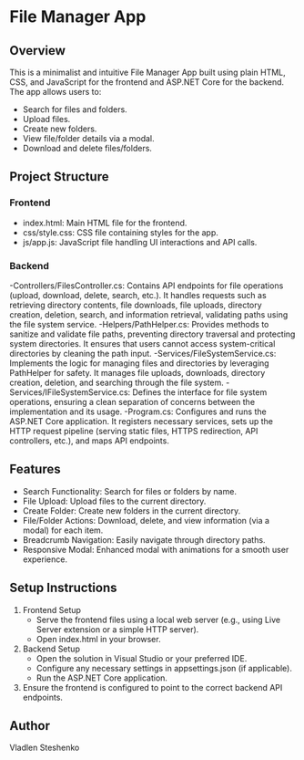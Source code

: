 # File Manager App

## Overview
This is a minimalist and intuitive File Manager App built using plain HTML, CSS, and JavaScript for the frontend and ASP.NET Core for the backend. The app allows users to:
- Search for files and folders.
- Upload files.
- Create new folders.
- View file/folder details via a modal.
- Download and delete files/folders.

## Project Structure

### Frontend
- index.html: Main HTML file for the frontend.
- css/style.css: CSS file containing styles for the app.
- js/app.js: JavaScript file handling UI interactions and API calls.

### Backend
-Controllers/FilesController.cs:
Contains API endpoints for file operations (upload, download, delete, search, etc.). It handles requests such as retrieving directory contents, file downloads, file uploads, directory creation, deletion, search, and information retrieval, validating paths using the file system service.
-Helpers/PathHelper.cs:
Provides methods to sanitize and validate file paths, preventing directory traversal and protecting system directories. It ensures that users cannot access system-critical directories by cleaning the path input.
-Services/FileSystemService.cs:
Implements the logic for managing files and directories by leveraging PathHelper for safety. It manages file uploads, downloads, directory creation, deletion, and searching through the file system.
-Services/IFileSystemService.cs:
Defines the interface for file system operations, ensuring a clean separation of concerns between the implementation and its usage.
-Program.cs:
Configures and runs the ASP.NET Core application. It registers necessary services, sets up the HTTP request pipeline (serving static files, HTTPS redirection, API controllers, etc.), and maps API endpoints.

## Features
- Search Functionality: Search for files or folders by name.
- File Upload: Upload files to the current directory.
- Create Folder: Create new folders in the current directory.
- File/Folder Actions: Download, delete, and view information (via a modal) for each item.
- Breadcrumb Navigation: Easily navigate through directory paths.
- Responsive Modal: Enhanced modal with animations for a smooth user experience.

## Setup Instructions
1. Frontend Setup
   - Serve the frontend files using a local web server (e.g., using Live Server extension or a simple HTTP server).
   - Open index.html in your browser.
2. Backend Setup
   - Open the solution in Visual Studio or your preferred IDE.
   - Configure any necessary settings in appsettings.json (if applicable).
   - Run the ASP.NET Core application.
3. Ensure the frontend is configured to point to the correct backend API endpoints.

## Author
Vladlen Steshenko
